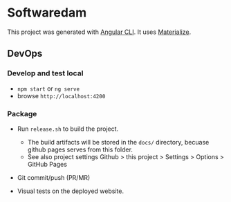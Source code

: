 # Softwaredam

This project was generated with [Angular CLI](https://github.com/angular/angular-cli).
It uses [Materialize](https://materializecss.com).

## DevOps

### Develop and test local
- `npm start` or `ng serve`
- browse `http://localhost:4200`

### Package
- Run `release.sh` to build the project.
  - The build artifacts will be stored in the `docs/` directory, becuase github pages serves from this folder.
  - See also project settings Github > this project > Settings > Options > GitHub Pages

- Git commit/push (PR/MR)
- Visual tests on the deployed website.
